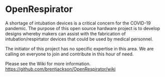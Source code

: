 # OpenRespirator
A shortage of intubation devices is a critical concern for the COVID-19 pandemic. The purpose of this open source hardware project is to develop designs whereby makers can assist with the fabrication of intubation/respirtator devices that could be used by medical personnel.

The initiator of this project has no specific expertise in this area. We are calling on everyone to join and contribute in this hour of need.

Please see the Wiki for more information.
https://github.com/brentjackson/OpenRespirator/wiki
